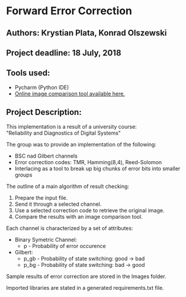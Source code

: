 
# Forward Error Correction
## Authors: Krystian Plata, Konrad Olszewski	       
## Project deadline: 18 July, 2018			       
## Tools used:					       
* Pycharm (Python IDE)				       
*  [Online image comparison tool available here.](https://www.imgonline.com.ua/eng/similarity-percent.php)	       

## Project Description:							        
									        
This implementation is a result of a university course:			        
	"Reliability and Diagnostics of Digital Systems"		       
									        
The group was to provide an implementation of the following:		        
- BSC nad Gilbert channels						        
- Error correction codes: TMR, Hamming(8,4), Reed-Solomon		        
- Interlacing as a tool to break up big chunks of error bits into smaller groups

The outline of a main algorithm of result checking:				
										
1) Prepare the input file.							
2) Send it through a selected channel.					
3) Use a selected correction code to retrieve the original image.		
4) Compare the results with an image comparison tool.				

Each channel is characterized by a set of attributes:				
- Binary Symetric Channel:							
	+ p - Probability of error occurence					
- Gilbert:									
	- p_gb - Probability of state switching: good -> bad			
	- p_bg - Probability of state switching: bad -> good			

Sample results of error correction are stored in the Images folder.		

Imported libraries are stated in a generated requirements.txt file.		


